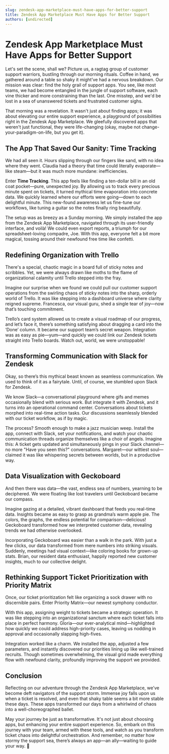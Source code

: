 ```yaml
---
slug: zendesk-app-marketplace-must-have-apps-for-better-support
title: Zendesk App Marketplace Must Have Apps for Better Support
authors: [undirected]
---
```



# Zendesk App Marketplace Must Have Apps for Better Support

Let's set the scene, shall we? Picture us, a ragtag group of customer support warriors, bustling through our morning rituals. Coffee in hand, we gathered around a table so shaky it might’ve had a nervous breakdown. Our mission was clear: find the holy grail of support apps. You see, like most teams, we had become entangled in the jungle of support software, each vine thicker and more constraining than the last. One misstep, and we'd be lost in a sea of unanswered tickets and frustrated customer sighs. 

That morning was a revelation. It wasn't just about finding apps; it was about elevating our entire support experience, a playground of possibilities right in the Zendesk App Marketplace. We gleefully discovered apps that weren't just functional, they were life-changing (okay, maybe not change-your-paradigm-on-life, but you get it).

## The App That Saved Our Sanity: **Time Tracking**

We had all seen it. Hours slipping through our fingers like sand, with no idea where they went. Claudia had a theory that time could literally evaporate—like steam—but it was much more mundane: inefficiencies.

Enter **Time Tracking**. This app feels like finding a ten-dollar bill in an old coat pocket—pure, unexpected joy. By allowing us to track every precious minute spent on tickets, it turned mythical time evaporation into concrete data. We quickly learned where our efforts were going—down to each delightful minute. This new-found awareness let us fine-tune our workflows, like tuning a guitar so the notes finally ring beautifully.

The setup was as breezy as a Sunday morning. We simply installed the app from the Zendesk App Marketplace, navigated through its user-friendly interface, and voilà! We could even export reports, a triumph for our spreadsheet-loving compadre, Joe. With this app, everyone felt a bit more magical, tossing around their newfound free time like confetti.

## Redefining Organization with **Trello**

There's a special, chaotic magic in a board full of sticky notes and scribbles. Yet, we were always drawn like moths to the flame of organizational calamity until Trello stepped into the fray. 

Imagine our surprise when we found we could pull our customer support operations from the swirling chaos of sticky notes into the sharp, orderly world of Trello. It was like stepping into a dashboard universe where clarity reigned supreme. Francesca, our visual guru, shed a single tear of joy—now that’s touching commitment.

Trello’s card system allowed us to create a visual roadmap of our progress, and let’s face it, there’s something satisfying about dragging a card into the ‘Done’ column. It became our support team’s secret weapon. Integration was as easy as pie—yum—and quickly we could link our Zendesk tickets straight into Trello boards. Watch out, world, we were unstoppable!

## Transforming Communication with **Slack for Zendesk**

Okay, so there’s this mythical beast known as seamless communication. We used to think of it as a fairytale. Until, of course, we stumbled upon Slack for Zendesk.

We know Slack—a conversational playground where gifs and memes occasionally blend with serious work. But integrate it with Zendesk, and it turns into an operational command center. Conversations about tickets morphed into real-time action tasks. Our discussions seamlessly blended with our ticket workflow, as if by magic.

The process? Smooth enough to make a jazz musician weep. Install the app, connect with Slack, set your notifications, and watch your chaotic communication threads organize themselves like a choir of angels. Imagine this: A ticket gets updated and simultaneously pings in your Slack channel—no more "Have you seen this?" conversations. Margaret—our wittiest soul—claimed it was like whispering secrets between worlds, but in a productive way.

## Data Visualization with **Geckoboard**

And then there was data—the vast, endless sea of numbers, yearning to be deciphered. We were floating like lost travelers until Geckoboard became our compass.

Imagine gazing at a detailed, vibrant dashboard that feeds you real-time data. Insights became as easy to grasp as grandma’s warm apple pie. The colors, the graphs, the endless potential for comparison—delicious! Geckoboard transformed how we interpreted customer data, revealing trends we had otherwise overlooked.

Incorporating Geckoboard was easier than a walk in the park. With just a few clicks, our data transformed from mere numbers into striking visuals. Suddenly, meetings had visual context—like coloring books for grown-up stats. Brian, our resident data enthusiast, happily reported new customer insights, much to our collective delight.

## Rethinking Support Ticket Prioritization with **Priority Matrix**

Once, our ticket prioritization felt like organizing a sock drawer with no discernible pairs. Enter Priority Matrix—our newest symphony conductor.

With this app, assigning weight to tickets became a strategic operation. It was like stepping into an organizational sanctum where each ticket falls into place in perfect harmony. Gloria—our ever-analytical mind—highlighted how quickly we could address high-priority cases, leaving us nodding in approval and occasionally slapping high-fives.

Integration worked like a charm. We installed the app, adjusted a few parameters, and instantly discovered our priorities lining up like well-trained recruits. Though sometimes overwhelming, the visual grid made everything flow with newfound clarity, profoundly improving the support we provided.

## Conclusion

Reflecting on our adventure through the Zendesk App Marketplace, we’ve become deft navigators of the support storm. Immense joy falls upon us when a ticket is resolved, and even that shaky table seems a bit more stable these days. These apps transformed our days from a whirlwind of chaos into a well-choreographed ballet.

May your journey be just as transformative. It's not just about choosing apps, but enhancing your entire support experience. So, embark on this journey with your team, armed with these tools, and watch as you transform ticket chaos into delightful orchestration. And remember, no matter how stormy the support sea, there’s always an app—an ally—waiting to guide your way. 🎉